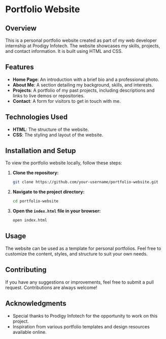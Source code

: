 # Portfolio Website

## Overview

This is a personal portfolio website created as part of my web developer internship at Prodigy Infotech. The website showcases my skills, projects, and contact information. It is built using HTML and CSS.

## Features

- **Home Page**: An introduction with a brief bio and a professional photo.
- **About Me**: A section detailing my background, skills, and interests.
- **Projects**: A portfolio of my past projects, including descriptions and links to live demos or repositories.
- **Contact**: A form for visitors to get in touch with me.

## Technologies Used

- **HTML**: The structure of the website.
- **CSS**: The styling and layout of the website.

## Installation and Setup

To view the portfolio website locally, follow these steps:

1. **Clone the repository:**
    ```bash
    git clone https://github.com/your-username/portfolio-website.git
    ```

2. **Navigate to the project directory:**
    ```bash
    cd portfolio-website
    ```

3. **Open the `index.html` file in your browser:**
    ```bash
    open index.html
    ```

## Usage

The website can be used as a template for personal portfolios. Feel free to customize the content, styles, and structure to suit your own needs.

## Contributing

If you have any suggestions or improvements, feel free to submit a pull request. Contributions are always welcome!

## Acknowledgments

- Special thanks to Prodigy Infotech for the opportunity to work on this project.
- Inspiration from various portfolio templates and design resources available online.

